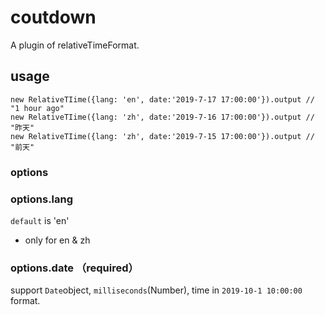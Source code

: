 # coutdown
A plugin of relativeTimeFormat.

## usage

```
new RelativeTIime({lang: 'en', date:'2019-7-17 17:00:00'}).output // "1 hour ago"
new RelativeTIime({lang: 'zh', date:'2019-7-16 17:00:00'}).output // "昨天"
new RelativeTIime({lang: 'zh', date:'2019-7-15 17:00:00'}).output // "前天"
```

### options

### options.lang

` default ` is 'en'

* only for en & zh

### options.date （required）

support ` Date `object, ` milliseconds `(Number), time in `2019-10-1 10:00:00` format.
